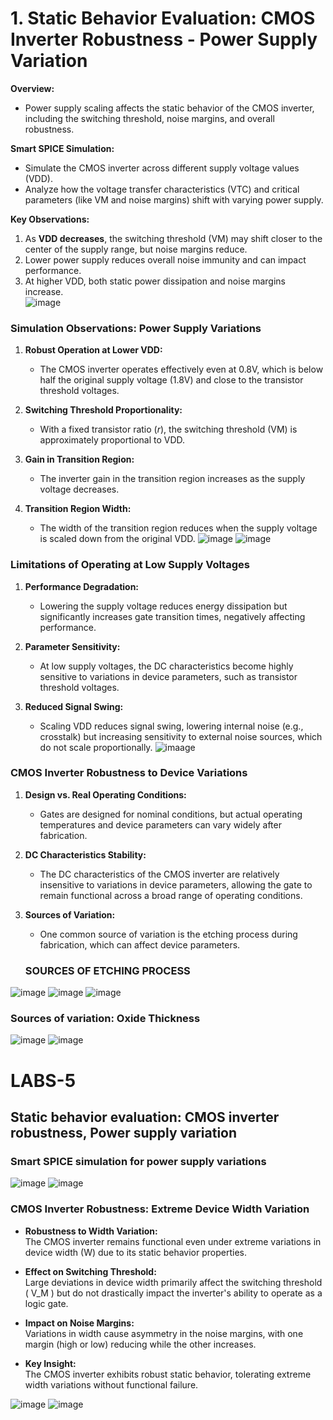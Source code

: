 
# **1. Static Behavior Evaluation: CMOS Inverter Robustness - Power Supply Variation**

**Overview:**  
- Power supply scaling affects the static behavior of the CMOS inverter, including the switching threshold, noise margins, and overall robustness.  

**Smart SPICE Simulation:**  
- Simulate the CMOS inverter across different supply voltage values (VDD).  
- Analyze how the voltage transfer characteristics (VTC) and critical parameters (like VM and noise margins) shift with varying power supply.  

**Key Observations:**  
1. As **VDD decreases**, the switching threshold (VM) may shift closer to the center of the supply range, but noise margins reduce.  
2. Lower power supply reduces overall noise immunity and can impact performance.  
3. At higher VDD, both static power dissipation and noise margins increase.  
![image](https://github.com/manohargumma/INTRODUCTION-TO-CIRCUIT-DESIGN-AND-SPICE-SIMUATIONS/blob/3526082f4d3df354a55734577d121ce41107bbaf/DAY5/day5pics/Screenshot%20from%202025-10-16%2023-29-37.png)

### **Simulation Observations: Power Supply Variations**

1. **Robust Operation at Lower VDD:**  
   - The CMOS inverter operates effectively even at 0.8V, which is below half the original supply voltage (1.8V) and close to the transistor threshold voltages.

2. **Switching Threshold Proportionality:**  
   - With a fixed transistor ratio (*r*), the switching threshold (VM) is approximately proportional to VDD.

3. **Gain in Transition Region:**  
   - The inverter gain in the transition region increases as the supply voltage decreases.

4. **Transition Region Width:**  
   - The width of the transition region reduces when the supply voltage is scaled down from the original VDD.
   ![image](https://github.com/manohargumma/INTRODUCTION-TO-CIRCUIT-DESIGN-AND-SPICE-SIMUATIONS/blob/9dcd8cf59ba1818e62522444f883ea10a3e4da69/DAY5/day5pics/Screenshot%20from%202025-10-16%2023-30-33.png)
   ![image](https://github.com/manohargumma/INTRODUCTION-TO-CIRCUIT-DESIGN-AND-SPICE-SIMUATIONS/blob/9dcd8cf59ba1818e62522444f883ea10a3e4da69/DAY5/day5pics/Screenshot%20from%202025-10-16%2023-30-23.png)
### **Limitations of Operating at Low Supply Voltages**

1. **Performance Degradation:**  
   - Lowering the supply voltage reduces energy dissipation but significantly increases gate transition times, negatively affecting performance.

2. **Parameter Sensitivity:**  
   - At low supply voltages, the DC characteristics become highly sensitive to variations in device parameters, such as transistor threshold voltages.

3. **Reduced Signal Swing:**  
   - Scaling VDD reduces signal swing, lowering internal noise (e.g., crosstalk) but increasing sensitivity to external noise sources, which do not scale proportionally.
![imaage](https://github.com/manohargumma/INTRODUCTION-TO-CIRCUIT-DESIGN-AND-SPICE-SIMUATIONS/blob/9dcd8cf59ba1818e62522444f883ea10a3e4da69/DAY5/day5pics/Screenshot%20from%202025-10-16%2023-31-28.png)
### **CMOS Inverter Robustness to Device Variations**

1. **Design vs. Real Operating Conditions:**  
   - Gates are designed for nominal conditions, but actual operating temperatures and device parameters can vary widely after fabrication.

2. **DC Characteristics Stability:**  
   - The DC characteristics of the CMOS inverter are relatively insensitive to variations in device parameters, allowing the gate to remain functional across a broad range of operating conditions.

3. **Sources of Variation:**  
   - One common source of variation is the etching process during fabrication, which can affect device parameters.
   ### SOURCES OF ETCHING PROCESS
![image](https://github.com/manohargumma/INTRODUCTION-TO-CIRCUIT-DESIGN-AND-SPICE-SIMUATIONS/blob/9dcd8cf59ba1818e62522444f883ea10a3e4da69/DAY5/day5pics/Screenshot%20from%202025-10-16%2023-36-34.png)
![image](https://github.com/manohargumma/INTRODUCTION-TO-CIRCUIT-DESIGN-AND-SPICE-SIMUATIONS/blob/9dcd8cf59ba1818e62522444f883ea10a3e4da69/DAY5/day5pics/Screenshot%20from%202025-10-16%2023-36-57.png)
![image](https://github.com/manohargumma/INTRODUCTION-TO-CIRCUIT-DESIGN-AND-SPICE-SIMUATIONS/blob/9dcd8cf59ba1818e62522444f883ea10a3e4da69/DAY5/day5pics/Screenshot%20from%202025-10-16%2023-37-32.png)
### Sources of variation: Oxide Thickness
![image](https://github.com/manohargumma/INTRODUCTION-TO-CIRCUIT-DESIGN-AND-SPICE-SIMUATIONS/blob/9dcd8cf59ba1818e62522444f883ea10a3e4da69/DAY5/day5pics/Screenshot%20from%202025-10-16%2023-38-03.png)
![image](https://github.com/manohargumma/INTRODUCTION-TO-CIRCUIT-DESIGN-AND-SPICE-SIMUATIONS/blob/9dcd8cf59ba1818e62522444f883ea10a3e4da69/DAY5/day5pics/Screenshot%20from%202025-10-16%2023-38-30.png)
# LABS-5
## Static behavior evaluation: CMOS inverter robustness, Power supply variation
### Smart SPICE simulation for power supply variations

![image](https://github.com/manohargumma/INTRODUCTION-TO-CIRCUIT-DESIGN-AND-SPICE-SIMUATIONS/blob/9dcd8cf59ba1818e62522444f883ea10a3e4da69/DAY5/day5pics/Screenshot%20from%202025-10-16%2023-34-51.png)
![image](https://github.com/manohargumma/INTRODUCTION-TO-CIRCUIT-DESIGN-AND-SPICE-SIMUATIONS/blob/9dcd8cf59ba1818e62522444f883ea10a3e4da69/DAY5/day5pics/Screenshot%20from%202025-10-16%2023-33-18.png)
### **CMOS Inverter Robustness: Extreme Device Width Variation**

- **Robustness to Width Variation:**  
   The CMOS inverter remains functional even under extreme variations in device width (W) due to its static behavior properties.  

- **Effect on Switching Threshold:**  
   Large deviations in device width primarily affect the switching threshold \( V_M \) but do not drastically impact the inverter's ability to operate as a logic gate.  

- **Impact on Noise Margins:**  
   Variations in width cause asymmetry in the noise margins, with one margin (high or low) reducing while the other increases.

- **Key Insight:**  
   The CMOS inverter exhibits robust static behavior, tolerating extreme width variations without functional failure.

![image](https://github.com/manohargumma/INTRODUCTION-TO-CIRCUIT-DESIGN-AND-SPICE-SIMUATIONS/blob/fb25d9fc6de331b877b0bd3d2f7ff1aa052675b8/DAY5/day5pics/Screenshot%20from%202025-10-16%2023-57-50.png)
![image](https://github.com/manohargumma/INTRODUCTION-TO-CIRCUIT-DESIGN-AND-SPICE-SIMUATIONS/blob/fb25d9fc6de331b877b0bd3d2f7ff1aa052675b8/DAY5/day5pics/Screenshot%20from%202025-10-16%2023-58-43.png)
